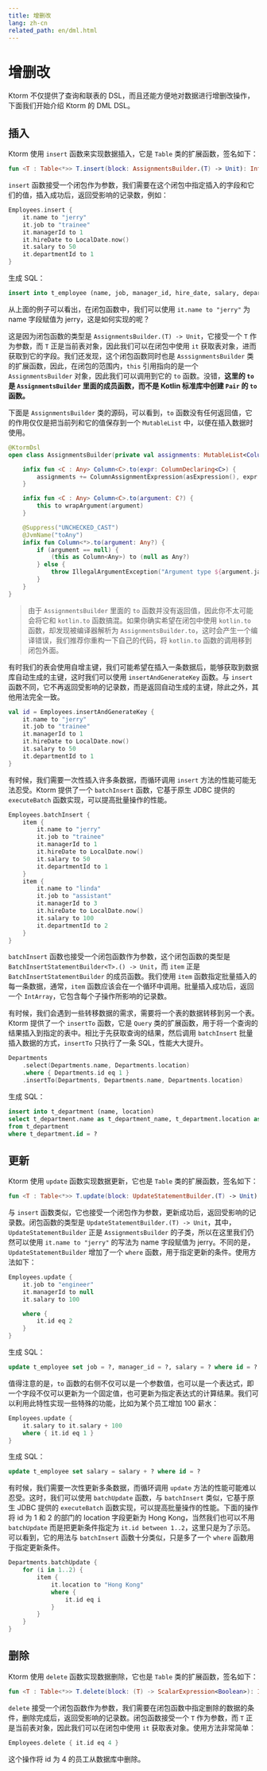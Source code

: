 ```yaml
---
title: 增删改
lang: zh-cn
related_path: en/dml.html
---
```


# 增删改

Ktorm 不仅提供了查询和联表的 DSL，而且还能方便地对数据进行增删改操作，下面我们开始介绍 Ktorm 的 DML DSL。

## 插入

Ktorm 使用 `insert` 函数来实现数据插入，它是 `Table` 类的扩展函数，签名如下：

```kotlin
fun <T : Table<*>> T.insert(block: AssignmentsBuilder.(T) -> Unit): Int
```

`insert` 函数接受一个闭包作为参数，我们需要在这个闭包中指定插入的字段和它们的值，插入成功后，返回受影响的记录数，例如：

```kotlin
Employees.insert {
    it.name to "jerry"
    it.job to "trainee"
    it.managerId to 1
    it.hireDate to LocalDate.now()
    it.salary to 50
    it.departmentId to 1
}
```

生成 SQL：

````sql
insert into t_employee (name, job, manager_id, hire_date, salary, department_id) values (?, ?, ?, ?, ?, ?) 
````

从上面的例子可以看出，在闭包函数中，我们可以使用 `it.name to "jerry"` 为 name 字段赋值为 jerry，这是如何实现的呢？

这是因为闭包函数的类型是 `AssignmentsBuilder.(T) -> Unit`，它接受一个 `T` 作为参数，而 `T` 正是当前表对象，因此我们可以在闭包中使用 `it` 获取表对象，进而获取到它的字段。我们还发现，这个闭包函数同时也是 `AsssignmentsBuilder` 类的扩展函数，因此，在闭包的范围内，`this` 引用指向的是一个 `AssignmentsBuilder` 对象，因此我们可以调用到它的 `to` 函数。没错，**这里的 `to` 是 `AssignmentsBuilder` 里面的成员函数，而不是 Kotlin 标准库中创建 `Pair` 的 `to` 函数。**

下面是 `AssignmentsBuilder` 类的源码，可以看到，`to` 函数没有任何返回值，它的作用仅仅是把当前列和它的值保存到一个 `MutableList` 中，以便在插入数据时使用。

```kotlin
@KtormDsl
open class AssignmentsBuilder(private val assignments: MutableList<ColumnAssignmentExpression<*>>) {

    infix fun <C : Any> Column<C>.to(expr: ColumnDeclaring<C>) {
        assignments += ColumnAssignmentExpression(asExpression(), expr.asExpression())
    }

    infix fun <C : Any> Column<C>.to(argument: C?) {
        this to wrapArgument(argument)
    }

    @Suppress("UNCHECKED_CAST")
    @JvmName("toAny")
    infix fun Column<*>.to(argument: Any?) {
        if (argument == null) {
            (this as Column<Any>) to (null as Any?)
        } else {
            throw IllegalArgumentException("Argument type ${argument.javaClass.name} cannot assign to ${sqlType.typeName}")
        }
    }
}
```

> 由于 `AssignmentsBuilder` 里面的 `to` 函数并没有返回值，因此你不太可能会将它和 `kotlin.to` 函数搞混。如果你确实希望在闭包中使用 `kotlin.to` 函数，却发现被编译器解析为 `AssignmentsBuilder.to`，这时会产生一个编译错误，我们推荐你重构一下自己的代码，将 `kotlin.to` 函数的调用移到闭包外面。

有时我们的表会使用自增主键，我们可能希望在插入一条数据后，能够获取到数据库自动生成的主键，这时我们可以使用 `insertAndGenerateKey` 函数。与 `insert` 函数不同，它不再返回受影响的记录数，而是返回自动生成的主键，除此之外，其他用法完全一致。

```kotlin
val id = Employees.insertAndGenerateKey {
    it.name to "jerry"
    it.job to "trainee"
    it.managerId to 1
    it.hireDate to LocalDate.now()
    it.salary to 50
    it.departmentId to 1
}
```

有时候，我们需要一次性插入许多条数据，而循环调用 `insert` 方法的性能可能无法忍受。Ktorm 提供了一个 `batchInsert` 函数，它基于原生 JDBC 提供的 `executeBatch` 函数实现，可以提高批量操作的性能。

```kotlin
Employees.batchInsert {
    item {
        it.name to "jerry"
        it.job to "trainee"
        it.managerId to 1
        it.hireDate to LocalDate.now()
        it.salary to 50
        it.departmentId to 1
    }
    item {
        it.name to "linda"
        it.job to "assistant"
        it.managerId to 3
        it.hireDate to LocalDate.now()
        it.salary to 100
        it.departmentId to 2
    }
}
```

`batchInsert` 函数也接受一个闭包函数作为参数，这个闭包函数的类型是 `BatchInsertStatementBuilder<T>.() -> Unit`，而 `item` 正是 `BatchInsertStatementBuilder` 的成员函数。我们使用 `item` 函数指定批量插入的每一条数据，通常，`item` 函数应该会在一个循环中调用。批量插入成功后，返回一个 `IntArray`，它包含每个子操作所影响的记录数。

有时候，我们会遇到一些转移数据的需求，需要将一个表的数据转移到另一个表。Ktorm 提供了一个 `insertTo` 函数，它是 `Query` 类的扩展函数，用于将一个查询的结果插入到指定的表中。相比于先获取查询的结果，然后调用 `batchInsert` 批量插入数据的方式，`insertTo` 只执行了一条 SQL，性能大大提升。

```kotlin
Departments
    .select(Departments.name, Departments.location)
    .where { Departments.id eq 1 }
    .insertTo(Departments, Departments.name, Departments.location)
```

生成 SQL：

````sql
insert into t_department (name, location) 
select t_department.name as t_department_name, t_department.location as t_department_location 
from t_department 
where t_department.id = ? 
````

## 更新

Ktorm 使用 `update` 函数实现数据更新，它也是 `Table` 类的扩展函数，签名如下：

```kotlin
fun <T : Table<*>> T.update(block: UpdateStatementBuilder.(T) -> Unit): Int
```

与 `insert` 函数类似，它也接受一个闭包作为参数，更新成功后，返回受影响的记录数。闭包函数的类型是 `UpdateStatementBuilder.(T) -> Unit`，其中，`UpdateStatementBuilder` 正是 `AssignmentsBuilder` 的子类，所以在这里我们仍然可以使用 `it.name to "jerry"` 的写法为 name 字段赋值为 jerry。不同的是，`UpdateStatementBuilder` 增加了一个 `where` 函数，用于指定更新的条件。使用方法如下：

```kotlin
Employees.update {
    it.job to "engineer"
    it.managerId to null
    it.salary to 100

    where {
        it.id eq 2
    }
}
```

生成 SQL：

````sql
update t_employee set job = ?, manager_id = ?, salary = ? where id = ? 
````

值得注意的是，`to` 函数的右侧不仅可以是一个参数值，也可以是一个表达式，即一个字段不仅可以更新为一个固定值，也可更新为指定表达式的计算结果。我们可以利用此特性实现一些特殊的功能，比如为某个员工增加 100 薪水：

```kotlin
Employees.update {
    it.salary to it.salary + 100
    where { it.id eq 1 }
}
```

生成 SQL：

````sql
update t_employee set salary = salary + ? where id = ? 
````

有时候，我们需要一次性更新多条数据，而循环调用 `update` 方法的性能可能难以忍受。这时，我们可以使用 `batchUpdate` 函数，与 `batchInsert` 类似，它基于原生 JDBC 提供的 `executeBatch` 函数实现，可以提高批量操作的性能。下面的操作将 id 为 1 和 2 的部门的 location 字段更新为 Hong Kong，当然我们也可以不用 `batchUpdate` 而是把更新条件指定为 `it.id between 1..2`，这里只是为了示范。可以看到，它的用法与 `batchInsert` 函数十分类似，只是多了一个 `where` 函数用于指定更新条件。

```kotlin
Departments.batchUpdate {
    for (i in 1..2) {
        item {
            it.location to "Hong Kong"
            where {
                it.id eq i
            }
        }
    }
}
```

## 删除

Ktorm 使用 `delete` 函数实现数据删除，它也是 `Table` 类的扩展函数，签名如下：

```kotlin
fun <T : Table<*>> T.delete(block: (T) -> ScalarExpression<Boolean>): Int
```

`delete` 接受一个闭包函数作为参数，我们需要在闭包函数中指定删除的数据的条件，删除完成后，返回受影响的记录数。闭包函数接受一个 `T` 作为参数，而 `T` 正是当前表对象，因此我们可以在闭包中使用 `it` 获取表对象。使用方法非常简单：

```kotlin
Employees.delete { it.id eq 4 }
```

这个操作将 id 为 4 的员工从数据库中删除。